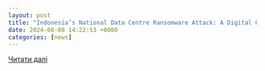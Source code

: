 ```yaml
---
layout: post
title: "Indonesia’s National Data Centre Ransomware Attack: A Digital Governance Failure? | FULCRUM"
date: 2024-08-08 14:22:53 +0000
categories: [news]
---
```


[Читати далі](https://fulcrum.sg/indonesias-national-data-centre-ransomware-attack-a-digital-governance-failure/)
